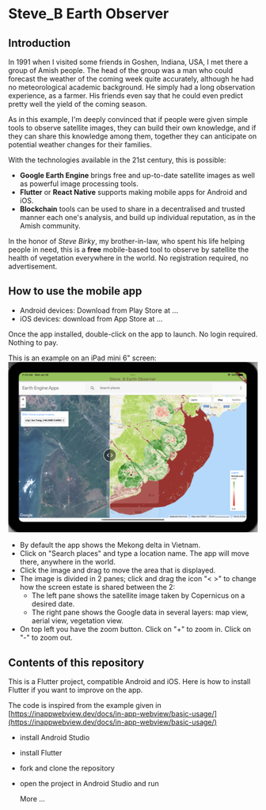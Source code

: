 # Steve_B Earth Observer
## Introduction
In 1991 when I visited some friends in Goshen, Indiana, USA, I met there a group of Amish people. The head of the group was a man who could forecast the weather of the coming week quite accurately, although he had no meteorological academic background. He simply had a long observation experience, as a farmer. His friends even say that he could even predict pretty well the yield of the coming season.

As in this example, I'm deeply convinced that if people were given simple tools to observe satellite images, they can build their own knowledge, and if they can share this knowledge among them, together they can anticipate on potential weather changes for their families.

With the technologies available in the 21st century, this is possible:
* **Google Earth Engine** brings free and up-to-date satellite images as well as powerful image processing tools.
* **Flutter** or **React Native** supports making mobile apps for Android and iOS.
* **Blockchain** tools can be used to share in a decentralised and trusted manner each one's analysis, and build up individual reputation, as in the Amish community.

In the honor of *Steve Birky*, my brother-in-law, who spent his life helping people in need, this is a **free** mobile-based tool to observe by satellite the health of vegetation everywhere in the world. No registration required, no advertisement.

## How to use the mobile app
* Android devices: Download from Play Store at ...<URL>
* iOS devices: download from App Store at ...<URL>

Once the app installed, double-click on the app to launch. No login required. Nothing to pay. 

This is an example on an iPad mini 6" screen: ![screenshot on ipad mini](./assets/images/iPad_mini_6".png)

* By default the app shows the Mekong delta in Vietnam.
* Click on "Search places" and type a location name. The app will move there, anywhere in the world.
* Click the image and drag to move the area that is displayed. 
* The image is divided in 2 panes; click and drag the icon "< >" to change how the screen estate is shared between the 2:
  * The left pane shows the satellite image taken by Copernicus on a desired date.
  * The right pane shows the Google data in several layers: map view, aerial view, vegetation view.
* On top left you have the zoom button. Click on "+" to zoom in. Click on "-" to zoom out.

## Contents of this repository
This is a Flutter project, compatible Android and iOS. Here is how to install Flutter if you want to improve on the app.

The code is inspired from the example given in [https://inappwebview.dev/docs/in-app-webview/basic-usage/](https://inappwebview.dev/docs/in-app-webview/basic-usage/)

* install Android Studio
* install Flutter
* fork and clone the repository
* open the project in Android Studio and run

  More ...
